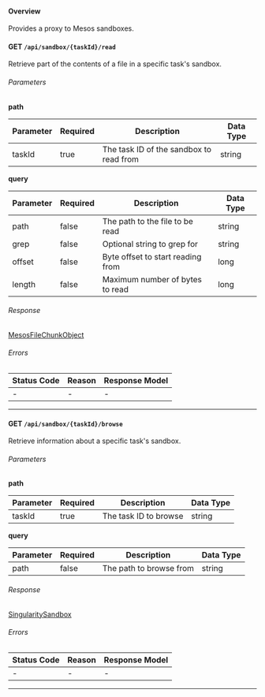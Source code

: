 #### Overview
Provides a proxy to Mesos sandboxes.

#### **GET** `/api/sandbox/{taskId}/read`

Retrieve part of the contents of a file in a specific task&#39;s sandbox.


###### Parameters
**path**

| Parameter | Required | Description | Data Type |
|-----------|----------|-------------|-----------|
| taskId | true | The task ID of the sandbox to read from | string |
**query**

| Parameter | Required | Description | Data Type |
|-----------|----------|-------------|-----------|
| path | false | The path to the file to be read | string |
| grep | false | Optional string to grep for | string |
| offset | false | Byte offset to start reading from | long |
| length | false | Maximum number of bytes to read | long |

###### Response
[MesosFileChunkObject](#model-MesosFileChunkObject)


###### Errors
| Status Code | Reason      | Response Model |
|-------------|-------------|----------------|
| - | - | - |


- - -
#### **GET** `/api/sandbox/{taskId}/browse`

Retrieve information about a specific task&#39;s sandbox.


###### Parameters
**path**

| Parameter | Required | Description | Data Type |
|-----------|----------|-------------|-----------|
| taskId | true | The task ID to browse | string |
**query**

| Parameter | Required | Description | Data Type |
|-----------|----------|-------------|-----------|
| path | false | The path to browse from | string |

###### Response
[SingularitySandbox](#model-SingularitySandbox)


###### Errors
| Status Code | Reason      | Response Model |
|-------------|-------------|----------------|
| - | - | - |


- - -